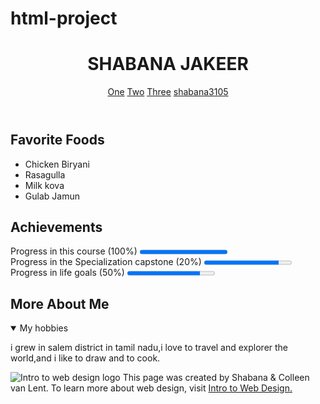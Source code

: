 # html-project
<!-- 2. Best/proper way to declare that your page uses HTML5 protocol -->
<!DOCTYPE html>

<!-- 3. Best/proper way to declare that the language for your page is English -->
<html lang="en">

<head>
  <!-- 4. Best/proper way to create meta-data for your page -->
  <meta charset="UTF-8">
  <meta name="author" content="Shabana Jakeer">
  <title>Shabana Jakeer</title>
</head>

<body>
  <!-- 5. Best/proper way to declare the header for a page -->
  <header>
    <h1>SHABANA JAKEER</h1>
    <nav>
      <a href="http://www.coursera.org" target="_blank">One</a>
      <a href="https://www.edx.org/" target="_blank">Two</a>
      <a href="https://www.udacity.com/" target="_blank">Three</a>
      <a href="https://codepen.io/shabana3105/" target="_blank">shabana3105</a>
    </nav>
  </header>

  <!-- 6. Best/proper way to declare a section that has an h2 heading and an unordered list -->
  <section>
    <h2>Favorite Foods</h2>
    <ul>
      <li>Chicken Biryani</li>
      <li>Rasagulla</li>
      <li>Milk kova</li>
      <li>Gulab Jamun</li>
    </ul>
  </section>

  <!-- 7. Best/proper way to declare a section that has an h2 heading and three progress elements -->
  <section>
    <h2>Achievements</h2>
    <p>Progress in this course (100%)
      <progress value="1"></progress><br> Progress in the Specialization capstone (20%)
      <progress value="85" max="100"></progress><br> Progress in life goals (50%)
      <progress value="83" max="100"></progress>
    </p>
  </section>

  <!-- 8. Best/proper way to declare a section that has an h2 heading and uses a detail tag -->
  <section>
    <h2>More About Me</h2>
    <details open>
      <summary>My hobbies</summary>
      <p>i grew in salem district in tamil nadu,i love to travel and explorer the world,and i like to draw and to cook.</p>
    </details>
  </section>

  <!-- 9. Best/proper way to create a footer that has an image, paragraph, and link. Be careful, that paragraph includes a special entity -->
  <footer>
    <p>
      <img src="http://www.intro-webdesign.com/images/newlogo.png" alt="Intro to web design logo"> This page was created by Shabana &amp; Colleen van Lent. To learn more about web design, visit <a href="http://www.intro-webdesign.com/">Intro to Web Design.</a>
    </p>
  </footer>

</body>

</html>
